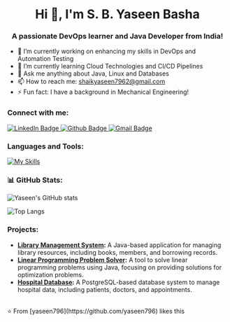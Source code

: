 <h1 align="center">Hi 👋, I'm S. B. Yaseen Basha</h1>
<h3 align="center">A passionate DevOps learner and Java Developer from India!</h3>

- 🔭 I’m currently working on enhancing my skills in DevOps and Automation Testing
- 🌱 I’m currently learning Cloud Technologies and CI/CD Pipelines
- 💬 Ask me anything about Java, Linux and Databases
- 📫 How to reach me: shaikyaseen7962@gmail.com
- ⚡ Fun fact: I have a background in Mechanical Engineering!

### Connect with me:
<div id="badges">
  <a href="https://www.linkedin.com/in/your-profile">
    <img src="https://img.shields.io/badge/LinkedIn-blue?style=for-the-badge&logo=linkedin&logoColor=white" alt="LinkedIn Badge"/>
  </a>
  <a href="https://github.com/yaseen796">
    <img src="https://img.shields.io/badge/Github-white?style=for-the-badge&logo=Github&logoColor=black" alt="Github Badge"/>
  </a>
  <a href="mailto:shaikyaseen7962@gmail.com">
    <img src="https://img.shields.io/badge/Gmail-red?style=for-the-badge&logo=gmail&logoColor=white" alt="Gmail Badge"/>
  </a>
</div>

### Languages and Tools:
[![My Skills](https://skillicons.dev/icons?i=java,postgresql,mysql,linux,git,github,html,css,aws&perline=5)](https://skillicons.dev)

### 📊 GitHub Stats:
![Yaseen's GitHub stats](https://github-readme-stats.vercel.app/api?username=yaseen796&show_icons=true&theme=dark)

![Top Langs](https://github-readme-stats.vercel.app/api/top-langs/?username=yaseen796&theme=dark)

### Projects:
- **[Library Management System](https://github.com/your-username/Library-Management-System):** A Java-based application for managing library resources, including books, members, and borrowing records.
- **[Linear Programming Problem Solver](https://github.com/your-username/Linear-Programming-Problem-Solver):** A tool to solve linear programming problems using Java, focusing on providing solutions for optimization problems.
- **[Hospital Database](https://github.com/your-username/Hospital-Database):** A PostgreSQL-based database system to manage hospital data, including patients, doctors, and appointments.

<br>
⭐️ From [yaseen796](https://github.com/yaseen796) likes this
